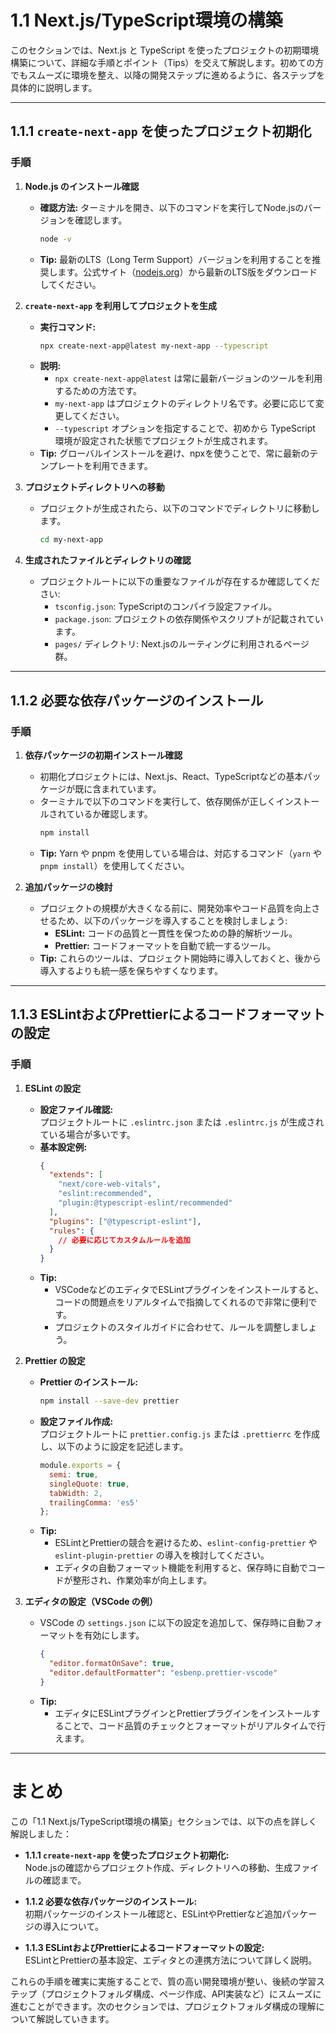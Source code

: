 # 1.1 Next.js/TypeScript環境の構築

このセクションでは、Next.js と TypeScript を使ったプロジェクトの初期環境構築について、詳細な手順とポイント（Tips）を交えて解説します。初めての方でもスムーズに環境を整え、以降の開発ステップに進めるように、各ステップを具体的に説明します。

---

## 1.1.1 `create-next-app` を使ったプロジェクト初期化

### 手順

1. **Node.js のインストール確認**
    - **確認方法:** ターミナルを開き、以下のコマンドを実行してNode.jsのバージョンを確認します。
      ```bash
      node -v
      ```
    - **Tip:** 最新のLTS（Long Term Support）バージョンを利用することを推奨します。公式サイト（[nodejs.org](https://nodejs.org/)）から最新のLTS版をダウンロードしてください。

2. **`create-next-app` を利用してプロジェクトを生成**
    - **実行コマンド:**
      ```bash
      npx create-next-app@latest my-next-app --typescript
      ```
    - **説明:**
        - `npx create-next-app@latest` は常に最新バージョンのツールを利用するための方法です。
        - `my-next-app` はプロジェクトのディレクトリ名です。必要に応じて変更してください。
        - `--typescript` オプションを指定することで、初めから TypeScript 環境が設定された状態でプロジェクトが生成されます。
    - **Tip:** グローバルインストールを避け、npxを使うことで、常に最新のテンプレートを利用できます。

3. **プロジェクトディレクトリへの移動**
    - プロジェクトが生成されたら、以下のコマンドでディレクトリに移動します。
      ```bash
      cd my-next-app
      ```

4. **生成されたファイルとディレクトリの確認**
    - プロジェクトルートに以下の重要なファイルが存在するか確認してください:
        - `tsconfig.json`: TypeScriptのコンパイラ設定ファイル。
        - `package.json`: プロジェクトの依存関係やスクリプトが記載されています。
        - `pages/` ディレクトリ: Next.jsのルーティングに利用されるページ群。

---

## 1.1.2 必要な依存パッケージのインストール

### 手順

1. **依存パッケージの初期インストール確認**
    - 初期化プロジェクトには、Next.js、React、TypeScriptなどの基本パッケージが既に含まれています。
    - ターミナルで以下のコマンドを実行して、依存関係が正しくインストールされているか確認します。
      ```bash
      npm install
      ```
    - **Tip:** Yarn や pnpm を使用している場合は、対応するコマンド（`yarn` や `pnpm install`）を使用してください。

2. **追加パッケージの検討**
    - プロジェクトの規模が大きくなる前に、開発効率やコード品質を向上させるため、以下のパッケージを導入することを検討しましょう:
        - **ESLint:** コードの品質と一貫性を保つための静的解析ツール。
        - **Prettier:** コードフォーマットを自動で統一するツール。
    - **Tip:** これらのツールは、プロジェクト開始時に導入しておくと、後から導入するよりも統一感を保ちやすくなります。

---

## 1.1.3 ESLintおよびPrettierによるコードフォーマットの設定

### 手順

1. **ESLint の設定**
    - **設定ファイル確認:**  
      プロジェクトルートに `.eslintrc.json` または `.eslintrc.js` が生成されている場合が多いです。
    - **基本設定例:**
      ```json
      {
        "extends": [
          "next/core-web-vitals",
          "eslint:recommended",
          "plugin:@typescript-eslint/recommended"
        ],
        "plugins": ["@typescript-eslint"],
        "rules": {
          // 必要に応じてカスタムルールを追加
        }
      }
      ```
    - **Tip:**
        - VSCodeなどのエディタでESLintプラグインをインストールすると、コードの問題点をリアルタイムで指摘してくれるので非常に便利です。
        - プロジェクトのスタイルガイドに合わせて、ルールを調整しましょう。

2. **Prettier の設定**
    - **Prettier のインストール:**
      ```bash
      npm install --save-dev prettier
      ```
    - **設定ファイル作成:**  
      プロジェクトルートに `prettier.config.js` または `.prettierrc` を作成し、以下のように設定を記述します。
      ```js
      module.exports = {
        semi: true,
        singleQuote: true,
        tabWidth: 2,
        trailingComma: 'es5'
      };
      ```
    - **Tip:**
        - ESLintとPrettierの競合を避けるため、`eslint-config-prettier` や `eslint-plugin-prettier` の導入を検討してください。
        - エディタの自動フォーマット機能を利用すると、保存時に自動でコードが整形され、作業効率が向上します。

3. **エディタの設定（VSCode の例）**
    - VSCode の `settings.json` に以下の設定を追加して、保存時に自動フォーマットを有効にします。
      ```json
      {
        "editor.formatOnSave": true,
        "editor.defaultFormatter": "esbenp.prettier-vscode"
      }
      ```
    - **Tip:**
        - エディタにESLintプラグインとPrettierプラグインをインストールすることで、コード品質のチェックとフォーマットがリアルタイムで行えます。

---

# まとめ

この「1.1 Next.js/TypeScript環境の構築」セクションでは、以下の点を詳しく解説しました：

- **1.1.1 `create-next-app` を使ったプロジェクト初期化:**  
  Node.jsの確認からプロジェクト作成、ディレクトリへの移動、生成ファイルの確認まで。

- **1.1.2 必要な依存パッケージのインストール:**  
  初期パッケージのインストール確認と、ESLintやPrettierなど追加パッケージの導入について。

- **1.1.3 ESLintおよびPrettierによるコードフォーマットの設定:**  
  ESLintとPrettierの基本設定、エディタとの連携方法について詳しく説明。

これらの手順を確実に実施することで、質の高い開発環境が整い、後続の学習ステップ（プロジェクトフォルダ構成、ページ作成、API実装など）にスムーズに進むことができます。次のセクションでは、プロジェクトフォルダ構成の理解について解説していきます。